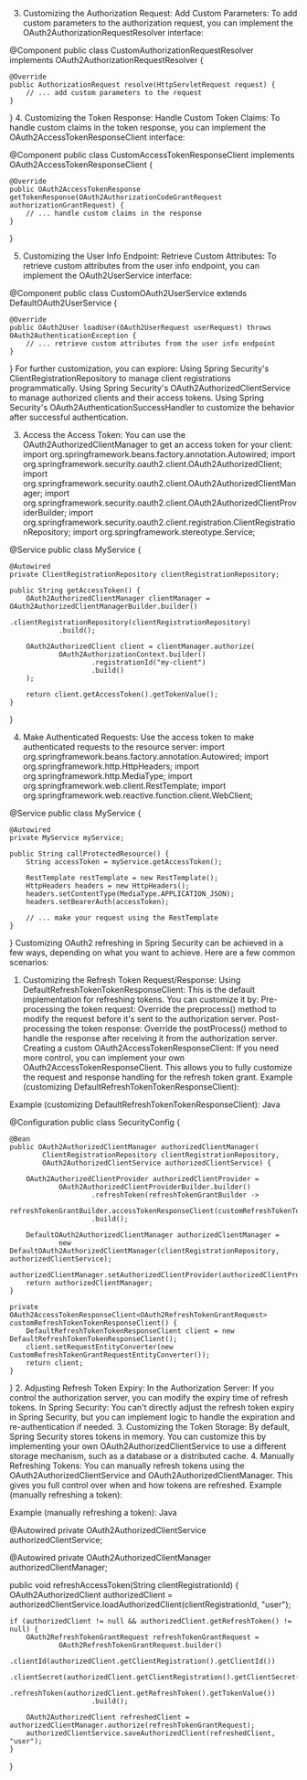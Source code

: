 3. Customizing the Authorization Request:
Add Custom Parameters: To add custom parameters to the authorization request, you can implement the OAuth2AuthorizationRequestResolver interface:

@Component
public class CustomAuthorizationRequestResolver implements OAuth2AuthorizationRequestResolver {

    @Override
    public AuthorizationRequest resolve(HttpServletRequest request) {
        // ... add custom parameters to the request
    }
}
4. Customizing the Token Response:
Handle Custom Token Claims: To handle custom claims in the token response, you can implement the OAuth2AccessTokenResponseClient interface:

@Component
public class CustomAccessTokenResponseClient implements OAuth2AccessTokenResponseClient<OAuth2AuthorizationCodeGrantRequest> {

    @Override
    public OAuth2AccessTokenResponse getTokenResponse(OAuth2AuthorizationCodeGrantRequest authorizationGrantRequest) {
        // ... handle custom claims in the response
    }
}

5. Customizing the User Info Endpoint:
Retrieve Custom Attributes: To retrieve custom attributes from the user info endpoint, you can implement the OAuth2UserService interface:

@Component
public class CustomOAuth2UserService extends DefaultOAuth2UserService {

    @Override
    public OAuth2User loadUser(OAuth2UserRequest userRequest) throws OAuth2AuthenticationException {
        // ... retrieve custom attributes from the user info endpoint
    }
}
For further customization, you can explore:
Using Spring Security's ClientRegistrationRepository to manage client registrations programmatically.
Using Spring Security's OAuth2AuthorizedClientService to manage authorized clients and their access tokens.
Using Spring Security's OAuth2AuthenticationSuccessHandler to customize the behavior after successful authentication.

3. Access the Access Token:
You can use the OAuth2AuthorizedClientManager to get an access token for your client:
import org.springframework.beans.factory.annotation.Autowired;
import org.springframework.security.oauth2.client.OAuth2AuthorizedClient;
import org.springframework.security.oauth2.client.OAuth2AuthorizedClientManager;
import org.springframework.security.oauth2.client.OAuth2AuthorizedClientProviderBuilder;
import org.springframework.security.oauth2.client.registration.ClientRegistrationRepository;
import org.springframework.stereotype.Service;

@Service
public class MyService {

    @Autowired
    private ClientRegistrationRepository clientRegistrationRepository;

    public String getAccessToken() {
        OAuth2AuthorizedClientManager clientManager = OAuth2AuthorizedClientManagerBuilder.builder()
                .clientRegistrationRepository(clientRegistrationRepository)
                .build();

        OAuth2AuthorizedClient client = clientManager.authorize(
                OAuth2AuthorizationContext.builder()
                        .registrationId("my-client")
                        .build()
        );

        return client.getAccessToken().getTokenValue();
    }
}

4. Make Authenticated Requests:
Use the access token to make authenticated requests to the resource server:
import org.springframework.beans.factory.annotation.Autowired;
import org.springframework.http.HttpHeaders;
import org.springframework.http.MediaType;
import org.springframework.web.client.RestTemplate;
import org.springframework.web.reactive.function.client.WebClient;

@Service
public class MyService {

    @Autowired
    private MyService myService;

    public String callProtectedResource() {
        String accessToken = myService.getAccessToken();

        RestTemplate restTemplate = new RestTemplate();
        HttpHeaders headers = new HttpHeaders();
        headers.setContentType(MediaType.APPLICATION_JSON);
        headers.setBearerAuth(accessToken);

        // ... make your request using the RestTemplate
    }
}
Customizing OAuth2 refreshing in Spring Security can be achieved in a few ways, depending on what you want to achieve. Here are a few common scenarios:
1. Customizing the Refresh Token Request/Response:
Using DefaultRefreshTokenTokenResponseClient:
This is the default implementation for refreshing tokens. You can customize it by:
Pre-processing the token request: Override the preprocess() method to modify the request before it's sent to the authorization server.
Post-processing the token response: Override the postProcess() method to handle the response after receiving it from the authorization server.
Creating a custom OAuth2AccessTokenResponseClient:
If you need more control, you can implement your own OAuth2AccessTokenResponseClient. This allows you to fully customize the request and response handling for the refresh token grant.
Example (customizing DefaultRefreshTokenTokenResponseClient):

Example (customizing DefaultRefreshTokenTokenResponseClient):
Java

@Configuration
public class SecurityConfig {

    @Bean
    public OAuth2AuthorizedClientManager authorizedClientManager(
            ClientRegistrationRepository clientRegistrationRepository,
            OAuth2AuthorizedClientService authorizedClientService) {

        OAuth2AuthorizedClientProvider authorizedClientProvider =
                OAuth2AuthorizedClientProviderBuilder.builder()
                        .refreshToken(refreshTokenGrantBuilder ->
                                refreshTokenGrantBuilder.accessTokenResponseClient(customRefreshTokenTokenResponseClient()))
                        .build();

        DefaultOAuth2AuthorizedClientManager authorizedClientManager =
                new DefaultOAuth2AuthorizedClientManager(clientRegistrationRepository, authorizedClientService);
        authorizedClientManager.setAuthorizedClientProvider(authorizedClientProvider);
        return authorizedClientManager;
    }

    private OAuth2AccessTokenResponseClient<OAuth2RefreshTokenGrantRequest> customRefreshTokenTokenResponseClient() {
        DefaultRefreshTokenTokenResponseClient client = new DefaultRefreshTokenTokenResponseClient();
        client.setRequestEntityConverter(new CustomRefreshTokenGrantRequestEntityConverter());
        return client;
    }
}
2. Adjusting Refresh Token Expiry:
In the Authorization Server:
If you control the authorization server, you can modify the expiry time of refresh tokens.
In Spring Security:
You can't directly adjust the refresh token expiry in Spring Security, but you can implement logic to handle the expiration and re-authentication if needed.
3. Customizing the Token Storage:
By default, Spring Security stores tokens in memory. You can customize this by implementing your own OAuth2AuthorizedClientService to use a different storage mechanism, such as a database or a distributed cache.
4. Manually Refreshing Tokens:
You can manually refresh tokens using the OAuth2AuthorizedClientService and OAuth2AuthorizedClientManager. This gives you full control over when and how tokens are refreshed.
Example (manually refreshing a token):

Example (manually refreshing a token):
Java

@Autowired
private OAuth2AuthorizedClientService authorizedClientService;

@Autowired
private OAuth2AuthorizedClientManager authorizedClientManager;

public void refreshAccessToken(String clientRegistrationId) {
    OAuth2AuthorizedClient authorizedClient = authorizedClientService.loadAuthorizedClient(clientRegistrationId, "user");

    if (authorizedClient != null && authorizedClient.getRefreshToken() != null) {
        OAuth2RefreshTokenGrantRequest refreshTokenGrantRequest =
                OAuth2RefreshTokenGrantRequest.builder()
                        .clientId(authorizedClient.getClientRegistration().getClientId())
                        .clientSecret(authorizedClient.getClientRegistration().getClientSecret())
                        .refreshToken(authorizedClient.getRefreshToken().getTokenValue())
                        .build();

        OAuth2AuthorizedClient refreshedClient = authorizedClientManager.authorize(refreshTokenGrantRequest);
        authorizedClientService.saveAuthorizedClient(refreshedClient, "user");
    }
}
